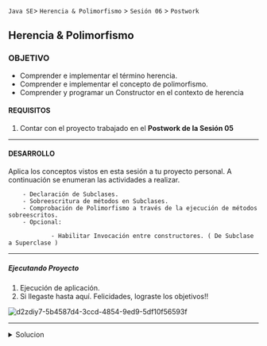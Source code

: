 
`Java SE`> `Herencia & Polimorfismo` > `Sesión 06` > `Postwork`

## Herencia & Polimorfismo

### OBJETIVO

- Comprender e implementar el término herencia.
- Comprender e implementar el concepto de polimorfismo.
- Comprender y programar un Constructor en el contexto de herencia

#### REQUISITOS

1. Contar con el proyecto trabajado en el <b>Postwork de la Sesión 05</b>

<hr>

#### DESARROLLO

Aplica los conceptos vistos en esta sesión a tu proyecto personal. A continuación se enumeran las actividades a realizar.
      
        - Declaración de Subclases.
        - Sobreescritura de métodos en Subclases.
        - Comprobación de Polimorfismo a través de la ejecución de métodos sobreescritos. 
        - Opcional:
        
                - Habilitar Invocación entre constructores. ( De Subclase a Superclase )              

<hr>

##### Ejecutando Proyecto

1. Ejecución de aplicación. 
2. Si llegaste hasta aquí. Felicidades, lograste los objetivos!!

![d2zdiy7-5b4587d4-3ccd-4854-9ed9-5df10f56593f](https://user-images.githubusercontent.com/56565204/67229369-ca235000-f400-11e9-9c31-ca19d9283269.png)

<hr>

<details>
	<summary>Solucion</summary>
	<p> 1. Declaración de Subclases. </p>
	<p> 2. Sobreescritura de métodos en Subclases.</p>
        <p> 3. Ejecución de métodos sobreescritos.</p>
        <p> 4. Opcional, habilitar invocación de constructores.</p>
        <p> 5. Ejecuta Proyecto </p>
</details> 
